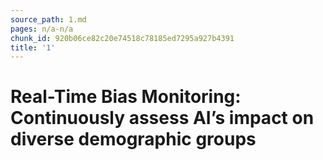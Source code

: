 ```yaml
---
source_path: 1.md
pages: n/a-n/a
chunk_id: 920b06ce82c20e74518c78185ed7295a927b4391
title: '1'
---
```

# Real-Time Bias Monitoring: Continuously assess AI’s impact on diverse demographic groups
